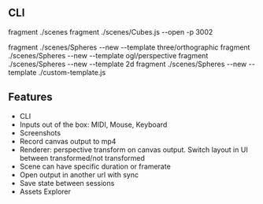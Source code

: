 ## CLI

fragment ./scenes
fragment ./scenes/Cubes.js --open -p 3002

fragment ./scenes/Spheres --new --template three/orthographic
fragment ./scenes/Spheres --new --template ogl/perspective
fragment ./scenes/Spheres --new --template 2d
fragment ./scenes/Spheres --new --template ./custom-template.js

## Features

- CLI
- Inputs out of the box: MIDI, Mouse, Keyboard
- Screenshots
- Record canvas output to mp4
- Renderer: perspective transform on canvas output. Switch layout in UI between transformed/not transformed
- Scene can have specific duration or framerate
- Open output in another url with sync
- Save state between sessions
- Assets Explorer
